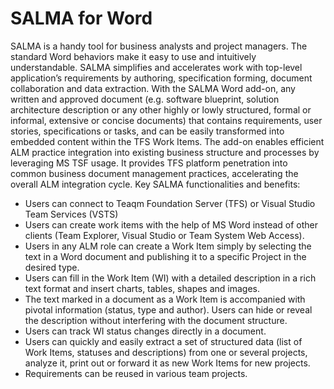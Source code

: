 # SALMA for Word
SALMA is a handy tool for business analysts and project managers. The standard Word behaviors make it easy to use and intuitively understandable. SALMA simplifies and accelerates work with top-level application’s requirements by authoring, specification forming, document collaboration and data extraction.
With the SALMA Word add-on, any written and approved document (e.g. software blueprint, solution architecture description or any other highly or lowly structured, formal or informal, extensive or concise documents) that contains requirements, user stories, specifications or tasks, and can be easily transformed into embedded content within the TFS Work Items.
The add-on enables efficient ALM practice integration into existing business structure and processes by leveraging MS TSF usage. It provides TFS platform penetration into common business document management practices, accelerating the overall ALM integration cycle.
Key SALMA functionalities and benefits:
- Users can connect to Teaqm Foundation Server (TFS) or Visual Studio Team Services (VSTS) 
- Users can create work items with the help of MS Word instead of other clients (Team Explorer, Visual Studio or Team System Web Access).
- Users in any ALM role can create a Work Item simply by selecting the text in a Word document and publishing it to a specific Project in the desired type.
- Users can fill in the Work Item (WI) with a detailed description in a rich text format and insert charts, tables, shapes and images.
- The text marked in a document as a Work Item is accompanied with pivotal information (status, type and author). Users can hide or reveal the description without interfering with the document structure.
- Users can track WI status changes directly in a document.
- Users can quickly and easily extract a set of structured data (list of Work Items, statuses and descriptions) from one or several projects, analyze it, print out or forward it as new Work Items for new projects.
- Requirements can be reused in various team projects.


